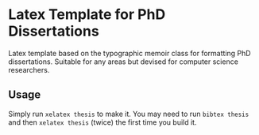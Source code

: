 Latex Template for PhD Dissertations
====================================

Latex template based on the typographic memoir class for formatting PhD
dissertations. Suitable for any areas but devised for computer science
researchers.

Usage
-----
Simply run `xelatex thesis` to make it. You may need to run `bibtex thesis` and
then `xelatex thesis` (twice) the first time you build it.
